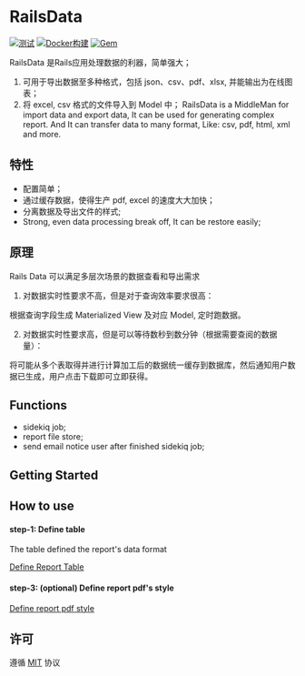 # RailsData

[![测试](https://github.com/work-design/rails_data/actions/workflows/test.yml/badge.svg)](https://github.com/work-design/rails_data/actions/workflows/test.yml)
[![Docker构建](https://github.com/work-design/rails_data/actions/workflows/cd.yml/badge.svg)](https://github.com/work-design/rails_data/actions/workflows/cd.yml)
[![Gem](https://github.com/work-design/rails_data/actions/workflows/gempush.yml/badge.svg)](https://github.com/work-design/rails_data/actions/workflows/gempush.yml)

RailsData 是Rails应用处理数据的利器，简单强大； 
1. 可用于导出数据至多种格式，包括 json、csv、pdf、xlsx, 并能输出为在线图表；
2. 将 excel, csv 格式的文件导入到 Model 中；
RailsData is a MiddleMan for import data and export data, It can be used for generating complex report.
And It can transfer data to many format, Like: csv, pdf, html, xml and more.

## 特性
* 配置简单；
* 通过缓存数据，使得生产 pdf, excel 的速度大大加快；
* 分离数据及导出文件的样式;
* Strong, even data processing break off, It can be restore easily;

## 原理
Rails Data 可以满足多层次场景的数据查看和导出需求

1. 对数据实时性要求不高，但是对于查询效率要求很高：
   
根据查询字段生成 Materialized View 及对应 Model, 定时跑数据。

2. 对数据实时性要求高，但是可以等待数秒到数分钟（根据需要查阅的数据量）：

将可能从多个表取得并进行计算加工后的数据统一缓存到数据库，然后通知用户数据已生成，用户点击下载即可立即获得。



## Functions
- sidekiq job;
- report file store;
- send email notice user after finished sidekiq job;

## Getting Started

## How to use

#### step-1: Define table
The table defined the report's data format

[Define Report Table](docs/define-report-table.md)

#### step-3: (optional) Define report pdf's style
[Define report pdf style](docs/define-pdf-style)


## 许可
遵循 [MIT](LICENSE) 协议
